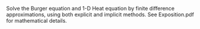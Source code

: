 Solve the Burger equation and 1-D Heat equation by finite difference approximations, using both explicit and implicit methods. See Exposition.pdf for mathematical details.
